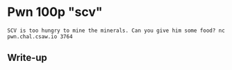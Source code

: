 
Pwn 100p "scv"
==============

`
SCV is too hungry to mine the minerals. Can you give him some food?
nc pwn.chal.csaw.io 3764
`

Write-up
--------

